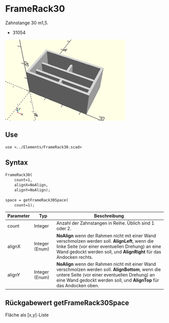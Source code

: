 # FrameRack30
Zahnstange 30 m1,5.
- 31054

![FrameRack30](../../images/FrameRack30.png)

## Use
```
use <../Elements/FrameRack30.scad>
```

## Syntax
```
FrameRack30(
    count=1,
    alignX=NoAlign, 
    alignY=NoAlign);

space = getFrameRack30Space(
    count=1);
```

| Parameter | Typ | Beschreibung |
| ------ | ------ | ------ |
| count | Integer | Anzahl der Zahnstangen in Reihe. Üblich sind 1 oder 2. |
| alignX | Integer (Enum) | __NoAlign__ wenn der Rahmen nicht mit einer Wand verschmolzen werden soll. __AlignLeft__, wenn die linke Seite (vor einer eventuellen Drehung) an eine Wand gedockt werden soll, und __AlignRight__ für das Andocken rechts. |
| alignY | Integer (Enum) | __NoAlign__ wenn der Rahmen nicht mit einer Wand verschmolzen werden soll. __AlignBottom__, wenn die untere Seite (vor einer eventuellen Drehung) an eine Wand gedockt werden soll, und __AlignTop__ für das Andocken oben. |

## Rückgabewert getFrameRack30Space
Fläche als \[x,y]-Liste